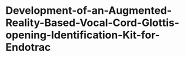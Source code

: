 # Development-of-an-Augmented-Reality-Based-Vocal-Cord-Glottis-opening-Identification-Kit-for-Endotrac
